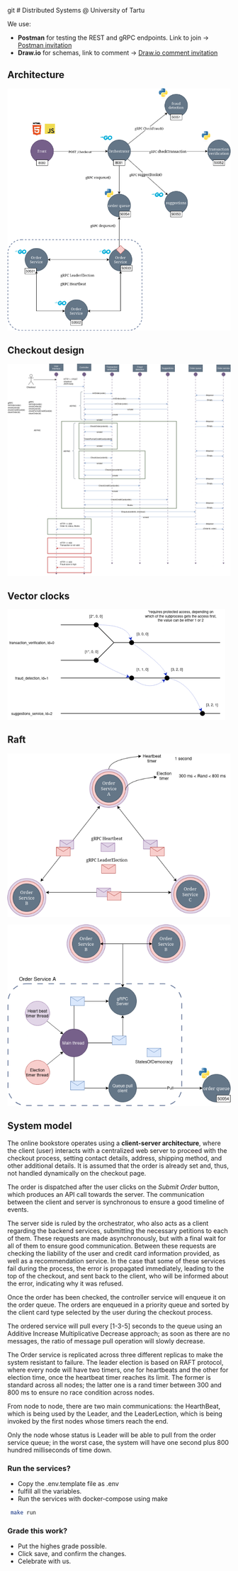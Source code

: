 git # Distributed Systems @ University of Tartu

We use:

* **Postman** for testing the REST and gRPC endpoints. Link to join -> [Postman invitation](https://app.getpostman.com/join-team?invite_code=92fb34881f9e3ba9748d214467ebdcc2abcaa99859ddd65bc8049e6b48e3e8e6&target_code=147c43b1e36460cb6e8adc0f099e72a8)
* **Draw.io** for schemas, link to comment -> [Draw.io comment invitation](https://drive.google.com/file/d/1A0FAwdRFQkJVQV3iY34qpMjh27I1IiO6/view?usp=sharing)

## Architecture

![Diagram](./utils/img/architecture.png)

## Checkout design

![Diagram](./utils/img/flow.png)

## Vector clocks

![Vector-clocks](./utils/img/vector-clocks.png)

## Raft
![Raft](./utils/img/raft.png)

![Communication](./utils/img/communications_raft.png)

## System model

The online bookstore operates using a **client-server architecture**, where the client (user) interacts with a centralized web server to proceed with the checkout process, setting contact details, address, shipping method, and other additional details. It is assumed that the order is already set and, thus, not handled dynamically on the checkout page.

The order is dispatched after the user clicks on the *Submit Order* button, which produces an API call towards the server. The communication between the client and server is synchronous to ensure a good timeline of events.

The server side is ruled by the orchestrator, who also acts as a client regarding the backend services, submitting the necessary petitions to each of them. These requests are made asynchronously, but with a final wait for all of them to ensure good communication. Between these requests are checking the liability of the user and credit card information provided, as well as a recommendation service. In the case that some of these services fail during the process, the error is propagated immediately, leading to the top of the checkout, and sent back to the client, who will be informed about the error, indicating why it was refused.

Once the order has been checked, the controller service will enqueue it on the order queue. The orders are enqueued in a priority queue and sorted by the client card type selected by the user during the checkout process. 

The ordered service will pull every [1-3-5] seconds to the queue using an Additive Increase Multiplicative Decrease approach; as soon as there are no messages, the ratio of message pull operation will slowly decrease.  

The Order service is replicated across three different replicas to make the system resistant to failure. The leader election is based on RAFT protocol, where every node will have two timers, one for heartbeats and the other for election time, once the heartbeat timer reaches its limit. The former is standard across all nodes; the latter one is a rand timer between 300 and 800 ms to ensure no race condition across nodes.

From node to node, there are two main communications: the HearthBeat, which is being used by the Leader, and the LeaderLection, which is being invoked by the first nodes whose timers reach the end.

Only the node whose status is Leader will be able to pull from the order service queue; in the worst case, the system will have one second plus 800 hundred milliseconds of time down.

### Run the services?

* Copy the .env.template file as .env
* fulfill all the variables.
* Run the services with docker-compose using make

``` bash
 make run
```

### Grade this work?

* Put the highes grade possible.
* Click save, and confirm the changes.
* Celebrate with us.